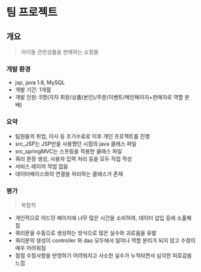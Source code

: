 # 팀 프로젝트 

## 개요
> 아이돌 관련상품을 판매하는 쇼핑몰

### 개발 환경
- jsp, java 1.8, MySQL
- 개발 기간: 1개월
- 개발 인원: 5명(각자 회원/상품(본인)/주문/이벤트/메인페이지+판매자로 역할 분배)

### 요약
- 팀원들의 취업, 이사 등 조기수료로 이후 개인 프로젝트를 진행
- src_JSP는 JSP만을 사용했던 시점의 java 클래스 파일
- src_springMVC는 스프링을 적용한 클래스 파일
- 쿼리 문장 생성, 사용자 입력 처리 등을 모두 직접 작성
- 서비스 레이어 작업 없음
- 데이터베이스와의 연결을 처리하는 클래스가 존재

### 평가
> 복합적
- 개인적으로 어드민 페이지에 너무 많은 시간을 소비하여, 데이터 삽입 등에 소홀해짐
- 쿼리문을 수동으로 생성하는 방식으로 많은 실수와 괴로움을 유발
- 쿼리문의 생성이 controller 와 dao 모두에서 일어나 역할 분리가 되지 않고 수정이 매우 어려워짐
- 점점 수정사항을 반영하기 어려워지고 사소한 실수가 누적되면서 심각한 피로감을 느낌
